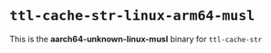 # `ttl-cache-str-linux-arm64-musl`

This is the **aarch64-unknown-linux-musl** binary for `ttl-cache-str`
